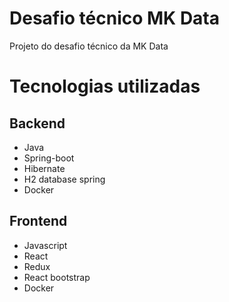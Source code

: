 # Desafio técnico MK Data
Projeto do desafio técnico da MK Data

# Tecnologias utilizadas

## Backend
- Java
- Spring-boot
- Hibernate
- H2 database spring
- Docker

## Frontend
- Javascript
- React
- Redux
- React bootstrap
- Docker

